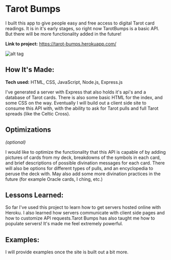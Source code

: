 # Tarot Bumps
I built this app to give people easy and free access to digital Tarot card readings. It is in it's early stages, so 
right now TarotBumps is a basic API. But there will be more functionality added in the future!

**Link to project:** https://tarot-bumps.herokuapp.com/

![alt tag](https://www.aeclectic.net/tarot/cards/_img/phantasmagoric-theater-00481.jpg)

## How It's Made:

**Tech used:** HTML, CSS, JavaScript, Node.js, Express.js

I've generated a server with Express that also holds it's api's and a database of Tarot cards. There is also some basic HTML for the index, and some CSS on the way. Eventually I will build out a client side site to consume this API with, with the ability to ask for Tarot pulls and full Tarot spreads (like the Celtic Cross). 

## Optimizations
*(optional)*

I would like to optimize the functionality that this API is capable of by adding pictures of cards from my deck, breakdowns of the symbols in each card, and brief descriptions of possible divination messages for each card. There will also be options for different types of pulls, and an encyclopedia to peruse the deck with. May also add some more divination practices in the future (for example Oracle cards, I ching, etc.)

## Lessons Learned:

So far I've used this project to learn how to get servers hosted online with Heroku. I also learned how servers communicate with client side pages and how to customize API requests.Tarot Bumps has also taught me how to populate servers! It's made me feel extremely powerful. 

## Examples:
I will provide examples once the site is built out a bit more.



